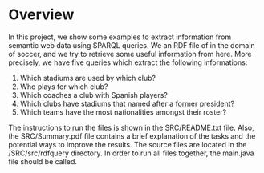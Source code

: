 # Overview

In this project, we show some examples to extract information from semantic web data using SPARQL queries. We an RDF file of in the domain of soccer, and we try to retrieve some useful information from here. More precisely, we have five queries which extract the following informations:

1. Which stadiums are used by which club?
2. Who plays for which club?
3. Which coaches a club with Spanish players?
4. Which clubs have stadiums that named after a former president?
5. Which teams have the most nationalities amongst their roster?


The instructions to run the files is shown in the SRC/README.txt file. Also, the SRC/Summary.pdf file contains a brief explanation of the tasks and the potential ways to improve the results. The source files are located in the /SRC/src/rdfquery directory. In order to run all files together, the main.java file should be called.




